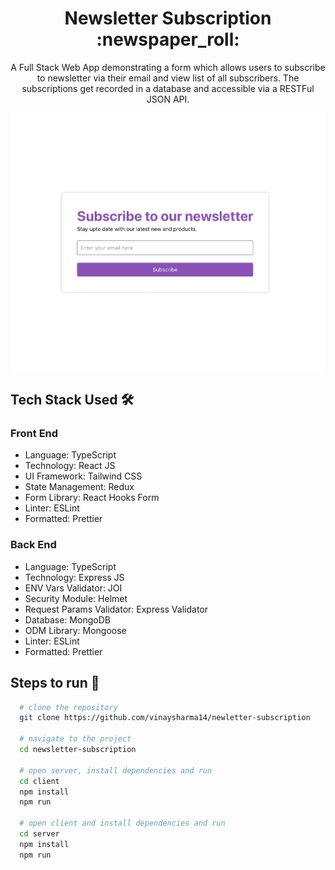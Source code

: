<h1 align="center">Newsletter Subscription :newspaper_roll:</h1>

<p align="center">
A Full Stack Web App demonstrating a form which allows users to subscribe to newsletter via their email and view list of all subscribers. The subscriptions get recorded in a database and accessible via a RESTFul JSON API.
</p>

![demo-gif](assets/demo.gif)

## Tech Stack Used :hammer_and_wrench:

### Front End

- Language: TypeScript
- Technology: React JS
- UI Framework: Tailwind CSS
- State Management: Redux
- Form Library: React Hooks Form
- Linter: ESLint
- Formatted: Prettier

### Back End

- Language: TypeScript
- Technology: Express JS
- ENV Vars Validator: JOI
- Security Module: Helmet
- Request Params Validator: Express Validator
- Database: MongoDB
- ODM Library: Mongoose
- Linter: ESLint
- Formatted: Prettier

## Steps to run :rocket:

```bash
  # clone the repository
  git clone https://github.com/vinaysharma14/newletter-subscription

  # navigate to the project
  cd newsletter-subscription

  # open server, install dependencies and run
  cd client
  npm install
  npm run

  # open client and install dependencies and run
  cd server
  npm install
  npm run
```
